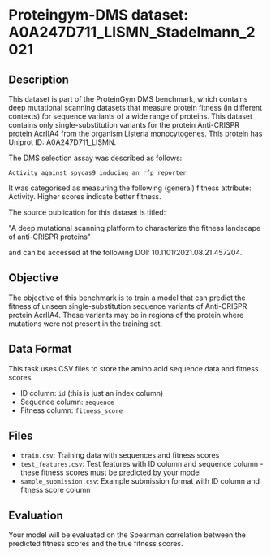 
# Proteingym-DMS dataset: A0A247D711_LISMN_Stadelmann_2021

## Description

This dataset is part of the ProteinGym DMS benchmark, which contains deep mutational scanning datasets that measure
protein fitness (in different contexts) for sequence variants of a wide range of proteins. This dataset contains
only single-substitution variants for the protein Anti-CRISPR protein AcrIIA4 from the organism Listeria monocytogenes. This protein has Uniprot ID: A0A247D711_LISMN. 

The DMS selection assay was described as follows: 

    Activity against spycas9 inducing an rfp reporter

It was categorised as measuring the following (general) fitness attribute: Activity. Higher scores indicate better fitness.

The source publication for this dataset is titled: 

"A deep mutational scanning platform to characterize the fitness landscape of anti-CRISPR proteins"

and can be accessed at the following DOI: 10.1101/2021.08.21.457204.

## Objective

The objective of this benchmark is to train a model that can predict the fitness of unseen single-substitution sequence variants of Anti-CRISPR protein AcrIIA4.
These variants may be in regions of the protein where mutations were not present in the training set.

## Data Format

This task uses CSV files to store the amino acid sequence data and fitness scores.
- ID column: `id` (this is just an index column)
- Sequence column: `sequence`
- Fitness column: `fitness_score`

## Files

- `train.csv`: Training data with sequences and fitness scores
- `test_features.csv`: Test features with ID column and sequence column - these fitness scores must be predicted by your model
- `sample_submission.csv`: Example submission format with ID column and fitness score column

## Evaluation

Your model will be evaluated on the Spearman correlation between the predicted fitness scores and the true fitness scores.
